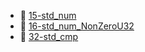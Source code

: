 * 📄 [15-std_num](15-std_num.md)
* 📄 [16-std_num_NonZeroU32](16-std_num_NonZeroU32.md)
* 📄 [32-std_cmp](32-std_cmp.md)
